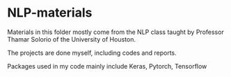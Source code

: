 # NLP-materials
Materials in this folder mostly come from the NLP class taught by Professor Thamar Solorio of the University of Houston.

The projects are done myself, including codes and reports. 

Packages used in my code mainly include Keras, Pytorch, Tensorflow
